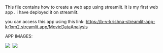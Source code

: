 This file contains how to create a web app using streamlit. It is my first web app . i have deployed it on streamlit.

you can access this app using this link: https://b-v-krishna-streamlit-app-kr1xm2.streamlit.app/MovieDataAnalysis

APP IMAGES:

<img src="https://github.com/b-v-krishna/INNOMATICS-INTERN-TASKS/blob/master/Streamlit/resources/data/Screenshot%202023-03-24%20003851.png">
<img src="">
<img src="https://github.com/b-v-krishna/INNOMATICS-INTERN-TASKS/blob/master/Streamlit/resources/data/Screenshot%202023-03-24%20004020.png">
